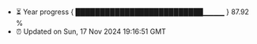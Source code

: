 - ⏳ Year progress { ██████████████████████████▁▁▁▁ } 87.92 %
- ⏰ Updated on Sun, 17 Nov 2024 19:16:51 GMT

